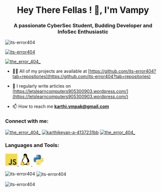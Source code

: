 <h1 align="center">Hey There Fellas ! 👋, I'm Vampy</h1>
<h3 align="center">A passionate CyberSec Student, Budding Developer and InfoSec Enthusiastic</h3>

<p align="left"> <img src="https://komarev.com/ghpvc/?username=its-error404&label=Profile%20views&color=0e75b6&style=flat" alt="its-error404" /> </p>

<p align="left"> <a href="https://github.com/ryo-ma/github-profile-trophy"><img src="https://github-profile-trophy.vercel.app/?username=its-error404" alt="its-error404" /></a> </p>

<p align="left"> <a href="https://twitter.com/the_error_404_" target="blank"><img src="https://img.shields.io/twitter/follow/the_error_404_?logo=twitter&style=for-the-badge" alt="the_error_404_" /></a> </p>

- 👨‍💻 All of my projects are available at [https://github.com/its-error404?tab=repositories](https://github.com/its-error404?tab=repositories)

- 📝 I regularly write articles on [https://letslearncomputers905300903.wordpress.com/](https://letslearncomputers905300903.wordpress.com/)

- 📫 How to reach me **karthi.vmpak@gmail.com**

<h3 align="left">Connect with me:</h3>
<p align="left">
<a href="https://twitter.com/the_error_404_" target="blank"><img align="center" src="https://raw.githubusercontent.com/rahuldkjain/github-profile-readme-generator/master/src/images/icons/Social/twitter.svg" alt="the_error_404_" height="30" width="40" /></a>
<a href="https://linkedin.com/in/karthikeyan-a-4137231bb" target="blank"><img align="center" src="https://raw.githubusercontent.com/rahuldkjain/github-profile-readme-generator/master/src/images/icons/Social/linked-in-alt.svg" alt="karthikeyan-a-4137231bb" height="30" width="40" /></a>
<a href="https://instagram.com/the_error_404_" target="blank"><img align="center" src="https://raw.githubusercontent.com/rahuldkjain/github-profile-readme-generator/master/src/images/icons/Social/instagram.svg" alt="the_error_404_" height="30" width="40" /></a>
</p>

<h3 align="left">Languages and Tools:</h3>
<p align="left"> <a href="https://developer.mozilla.org/en-US/docs/Web/JavaScript" target="_blank" rel="noreferrer"> <img src="https://raw.githubusercontent.com/devicons/devicon/master/icons/javascript/javascript-original.svg" alt="javascript" width="40" height="40"/> </a> <a href="https://www.linux.org/" target="_blank" rel="noreferrer"> <img src="https://raw.githubusercontent.com/devicons/devicon/master/icons/linux/linux-original.svg" alt="linux" width="40" height="40"/> </a> <a href="https://www.python.org" target="_blank" rel="noreferrer"> <img src="https://raw.githubusercontent.com/devicons/devicon/master/icons/python/python-original.svg" alt="python" width="40" height="40"/> </a> </p>

<p><img align="left" src="https://github-readme-stats.vercel.app/api/top-langs?username=its-error404&show_icons=true&locale=en&layout=compact" alt="its-error404" /></p>

<p>&nbsp;<img align="center" src="https://github-readme-stats.vercel.app/api?username=its-error404&show_icons=true&locale=en" alt="its-error404" /></p>

<p><img align="center" src="https://github-readme-streak-stats.herokuapp.com/?user=its-error404&" alt="its-error404" /></p>
